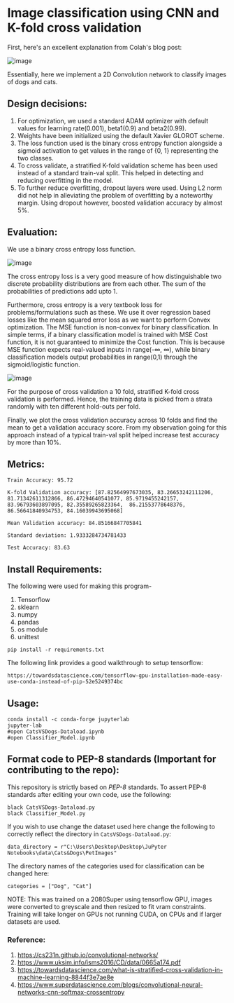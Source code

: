 # Image classification using CNN and K-fold cross validation


First, here's an excellent explanation from Colah's blog post: 

![image](https://user-images.githubusercontent.com/80246631/142145868-6f80d499-2fa2-440c-9b15-8c92d7f6b6e9.png)

Essentially, here we implement a 2D Convolution network to classify images of dogs and cats.

## Design decisions:

1. For optimization, we used a standard ADAM optimizer with default values for learning rate(0.001), beta1(0.9) and beta2(0.99).
2. Weights have been initialized using the default Xavier GLOROT scheme.
3. The loss function used is the binary cross entropy function alongside a sigmoid activation to get values in the range of {0, 1} representing the two classes.
4. To cross validate, a stratified K-fold validation scheme has been used instead of a standard train-val split. This helped in detecting and reducing overfitting in the model.
5. To further reduce overfitting, dropout layers were used. Using L2 norm did not help in alleviating the problem of overfitting by a noteworthy margin. Using dropout however, boosted validation accuracy by almost 5%.

## Evaluation: 

We use a binary cross entropy loss function.

![image](https://user-images.githubusercontent.com/80246631/142148427-d63b2c4b-427b-48f4-8f6f-db43a0650fe7.png)

The cross entropy loss is a very good measure of how distinguishable two discrete probability distributions are from each other. The sum of the probabilities of predictions add upto 1.

Furthermore, cross entropy is a very textbook loss for problems/formulations such as these. We use it over regression based losses like the mean squared error loss as we want to perform Convex optimization. The MSE function is non-convex for binary classification. In simple terms, if a binary classification model is trained with MSE Cost function, it is not guaranteed to minimize the Cost function. This is because MSE function expects real-valued inputs in range(-∞, ∞), while binary classification models output probabilities in range(0,1) through the sigmoid/logistic function.

![image](https://user-images.githubusercontent.com/80246631/142167678-ae398008-42b2-40d6-bcd4-77d9f1e79092.png)


For the purpose of cross validation a 10 fold, stratified K-fold cross validation is performed. Hence, the training data is picked from a strata randomly with ten different hold-outs per fold.

Finally, we plot the cross validation accuracy across 10 folds and find the mean to get a validation accuracy score. From my observation going for this approach instead of a typical train-val split helped increase test accuracy by more than 10%.



## Metrics: 

 ```
 Train Accuracy: 95.72
 
 K-fold Validation accuracy: [87.82564997673035, 83.26653242111206, 81.71342611312866, 86.47294640541077, 85.9719455242157, 83.96793603897095, 82.35589265823364,  86.21553778648376, 86.56641840934753, 84.16039943695068]
 
 Mean Validation accuracy: 84.85166847705841
 
 Standard deviation: 1.9333284734781433
 
 Test Accuracy: 83.63
 ```
 ## Install Requirements: 
 
The following were used for making this program-

1. Tensorflow
2. sklearn
3. numpy
4. pandas
5. os module
6. unittest
 
 ```
 pip install -r requirements.txt
 ```
 
 The following link provides a good walkthrough to setup tensorflow:
 
  ```
https://towardsdatascience.com/tensorflow-gpu-installation-made-easy-use-conda-instead-of-pip-52e5249374bc

 ```
 
 ## Usage:
 
 ```
 conda install -c conda-forge jupyterlab
 jupyter-lab
 #open CatsVSDogs-Dataload.ipynb
 #open Classifier_Model.ipynb
 ```
 
 ## Format code to PEP-8 standards (Important for contributing to the repo): 
 
 This repository is strictly based on *PEP-8* standards. To assert PEP-8 standards after editing your own code, use the following: 
 
 ```
 black CatsVSDogs-Dataload.py
 black Classifier_Model.py
 ```
 
If you wish to use change the dataset used here change the following to correctly reflect the directory in `CatsVSDogs-Dataload.py`:

`data_directory = r"C:\Users\Desktop\Desktop\JuPyter Notebooks\data\Cats&Dogs\PetImages"`

The directory names of the categories used for classification can be changed here:

`categories = ["Dog", "Cat"]`

NOTE: This was trained on a 2080Super using tensorflow GPU, images were converted to greyscale and then resized to fit vram constraints. Training will take longer on GPUs not running CUDA, on CPUs and if larger datasets are used.

### Reference: 

1. https://cs231n.github.io/convolutional-networks/
2. https://www.uksim.info/isms2016/CD/data/0665a174.pdf
3. https://towardsdatascience.com/what-is-stratified-cross-validation-in-machine-learning-8844f3e7ae8e
4. https://www.superdatascience.com/blogs/convolutional-neural-networks-cnn-softmax-crossentropy

